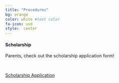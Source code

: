 ```yaml
---
title: "Procedures"
bg: orange
color: white #text color
fa-icon: usd
style:  center
---
```


#### Scholarship 


Parents, check out the scholarship application form!

&nbsp;

<div class="centered">
    <a href="#" id="show_21" class="btn btn-info btn-block">Scholarship Application</a>
      <div id="extra_21" style="display: none;">
        <iframe 
        
<p>Science Discovery provides free lunchtime supervision from 12-1 pm for students taking an AM and PM camp at the same site (e.g., CU Main Campus, Science Learning Lab/East Campus, Sommers-Bausch Observatory/Main Campus, CCD). Please bring a bagged lunch.</P>
        
        </iframe>
      </div>
</div>

